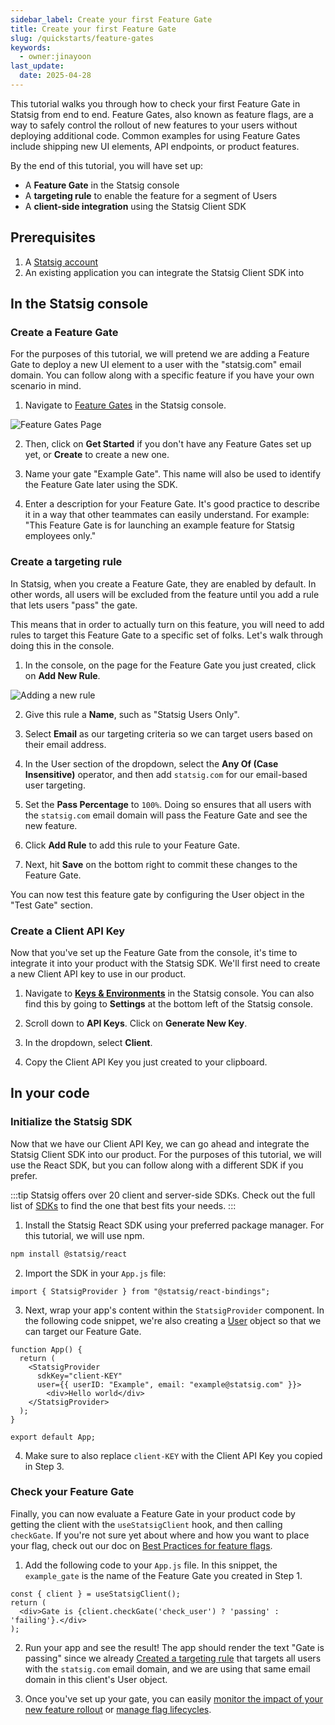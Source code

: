 ```yaml
---
sidebar_label: Create your first Feature Gate
title: Create your first Feature Gate
slug: /quickstarts/feature-gates
keywords:
  - owner:jinayoon
last_update:
  date: 2025-04-28
---
```


This tutorial walks you through how to check your first Feature Gate in Statsig from end to end. Feature Gates, also known as feature flags, are a way to safely control the rollout of new features to your users without deploying additional code. Common examples for using Feature Gates include shipping new UI elements, API endpoints, or product features. 

By the end of this tutorial, you will have set up:
* A **Feature Gate** in the Statsig console
* A **targeting rule** to enable the feature for a segment of Users
* A **client-side integration** using the Statsig Client SDK 


## Prerequisites
1. A [Statsig account](https://console.statsig.com/sign_up)
2. An existing application you can integrate the Statsig Client SDK into

## In the Statsig console
### Create a Feature Gate
For the purposes of this tutorial, we will pretend we are adding a Feature Gate to deploy a new UI element to a user with the "statsig.com" email domain. You can follow along with a specific feature if you have your own scenario in mind.

1. Navigate to [Feature Gates](https://console.statsig.com/gates) in the Statsig console.

![Feature Gates Page](https://github.com/user-attachments/assets/00331234-34b7-48ef-98a9-9a094e44af1b)

2. Then, click on **Get Started** if you don't have any Feature Gates set up yet, or **Create** to create a new one.

3. Name your gate "Example Gate". This name will also be used to identify the Feature Gate later using the SDK.

4. Enter a description for your Feature Gate. It's good practice to describe it in a way that other teammates can easily understand. For example: "This Feature Gate is for launching an example feature for Statsig employees only."

### Create a targeting rule
In Statsig, when you create a Feature Gate, they are enabled by default. In other words, all users will be excluded from the feature until you add a rule that lets users "pass" the gate.

This means that in order to actually turn on this feature, you will need to add rules to target this Feature Gate to a specific set of folks. Let's walk through doing this in the console.

1. In the console, on the page for the Feature Gate you just created, click on **Add New Rule**.

![Adding a new rule](https://github.com/user-attachments/assets/f4717e74-c1a7-4e3e-b894-13622f230f71)

2. Give this rule a **Name**, such as "Statsig Users Only". 

3. Select **Email** as our targeting criteria so we can target users based on their email address.

4. In the User section of the dropdown, select the **Any Of (Case Insensitive)** operator, and then add ``statsig.com`` for our email-based user targeting.

5. Set the **Pass Percentage** to ``100%``. Doing so ensures that all users with the ``statsig.com`` email domain will pass the Feature Gate and see the new feature.

6. Click **Add Rule** to add this rule to your Feature Gate.

7. Next, hit **Save** on the bottom right to commit these changes to the Feature Gate.

You can now test this feature gate by configuring the User object in the "Test Gate" section.

### Create a Client API Key
Now that you've set up the Feature Gate from the console, it's time to integrate it into your product with the Statsig SDK. We'll first need to create a new Client API key to use in our product.

1. Navigate to [**Keys & Environments**](https://console.statsig.com/api_keys) in the Statsig console. You can also find this by going to **Settings** at the bottom left of the Statsig console.

2. Scroll down to **API Keys**. Click on **Generate New Key**.

3. In the dropdown, select **Client**.

4. Copy the Client API Key you just created to your clipboard.

## In your code
### Initialize the Statsig SDK
Now that we have our Client API Key, we can go ahead and integrate the Statsig Client SDK into our product. For the purposes of this tutorial, we will use the React SDK, but you can follow along with a different SDK if you prefer. 

:::tip
Statsig offers over 20 client and server-side SDKs. Check out the full list of [SDKs](/sdks/client-vs-server#available-sdks) to find the one that best fits your needs.
:::

1. Install the Statsig React SDK using your preferred package manager. For this tutorial, we will use npm.

```bash
npm install @statsig/react
```

2. Import the SDK in your `App.js` file:

```tsx
import { StatsigProvider } from "@statsig/react-bindings";
```

3. Next, wrap your app's content within the `StatsigProvider` component. In the following code snippet, we're also creating a [User](/concepts/user) object so that we can target our Feature Gate. 


```tsx
function App() {
  return (
    <StatsigProvider 
      sdkKey="client-KEY" 
      user={{ userID: "Example", email: "example@statsig.com" }}>
        <div>Hello world</div>
    </StatsigProvider>
  );
}

export default App;
```

4. Make sure to also replace `client-KEY` with the Client API Key you copied in Step 3.

### Check your Feature Gate
Finally, you can now evaluate a Feature Gate in your product code by getting the client with the `useStatsigClient` hook, and then calling `checkGate`. If you're not sure yet about where and how you want to place your flag, check out our doc on [Best Practices for feature flags](/feature-flags/best-practices).

1. Add the following code to your `App.js` file. In this snippet, the `example_gate` is the name of the Feature Gate you created in Step 1.

```tsx
const { client } = useStatsigClient();
return (
  <div>Gate is {client.checkGate('check_user') ? 'passing' : 'failing'}.</div>
);
```

2. Run your app and see the result! The app should render the text "Gate is passing" since we already [Created a targeting rule](#create-a-targeting-rule) that targets all users with the ``statsig.com`` email domain, and we are using that same email domain in this client's User object.

3. Once you've set up your gate, you can easily [monitor the impact of your new feature rollout](/feature-flags/view-exposures) or [manage flag lifecycles](/feature-flags/feature-flags-lifecycle).

